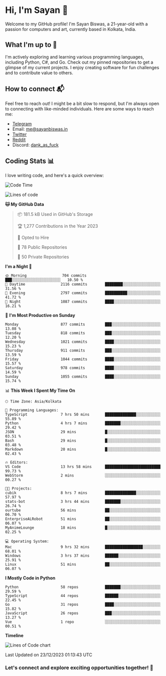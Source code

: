 # Hi, I'm Sayan 👋

Welcome to my GitHub profile! I'm Sayan Biswas, a 21-year-old with a passion for computers and art, currently based in Kolkata, India.

## What I'm up to 🚀

I'm actively exploring and learning various programming languages, including Python, C#, and Go. Check out my pinned repositories to get a glimpse of my current projects. I enjoy creating software for fun challenges and to contribute value to others.

## How to connect 📬

Feel free to reach out! I might be a bit slow to respond, but I'm always open to connecting with like-minded individuals. Here are some ways to reach me:

- [Telegram](https://t.me/dank_as_fuck)
- Email: [me@sayanbiswas.in](mailto:me@sayanbiswas.in)
- [Twitter](https://twitter.com/TheDankDel)
- [Reddit](https://www.reddit.com/user/dank_as_fuck_/)
- Discord: [dank_as_fuck](https://discordapp.com/users/506536929152466945)

## Coding Stats 📊

I love writing code, and here's a quick overview:

<!--START_SECTION:waka-->
![Code Time](http://img.shields.io/badge/Code%20Time-1%2C346%20hrs%2047%20mins-blue)

![Lines of code](https://img.shields.io/badge/From%20Hello%20World%20I%27ve%20Written-6.5%20million%20lines%20of%20code-blue)

**🐱 My GitHub Data** 

> 📦 181.5 kB Used in GitHub's Storage 
 > 
> 🏆 1,277 Contributions in the Year 2023
 > 
> 💼 Opted to Hire
 > 
> 📜 78 Public Repositories 
 > 
> 🔑 50 Private Repositories 
 > 
**I'm a Night 🦉** 

```text
🌞 Morning                704 commits         ███░░░░░░░░░░░░░░░░░░░░░░   10.50 % 
🌆 Daytime                2116 commits        ████████░░░░░░░░░░░░░░░░░   31.56 % 
🌃 Evening                2797 commits        ██████████░░░░░░░░░░░░░░░   41.72 % 
🌙 Night                  1087 commits        ████░░░░░░░░░░░░░░░░░░░░░   16.21 % 
```
📅 **I'm Most Productive on Sunday** 

```text
Monday                   877 commits         ███░░░░░░░░░░░░░░░░░░░░░░   13.08 % 
Tuesday                  818 commits         ███░░░░░░░░░░░░░░░░░░░░░░   12.20 % 
Wednesday                1021 commits        ████░░░░░░░░░░░░░░░░░░░░░   15.23 % 
Thursday                 911 commits         ███░░░░░░░░░░░░░░░░░░░░░░   13.59 % 
Friday                   1044 commits        ████░░░░░░░░░░░░░░░░░░░░░   15.57 % 
Saturday                 978 commits         ████░░░░░░░░░░░░░░░░░░░░░   14.59 % 
Sunday                   1055 commits        ████░░░░░░░░░░░░░░░░░░░░░   15.74 % 
```


📊 **This Week I Spent My Time On** 

```text
🕑︎ Time Zone: Asia/Kolkata

💬 Programming Languages: 
TypeScript               7 hrs 50 mins       ██████████████░░░░░░░░░░░   55.89 % 
Python                   4 hrs 7 mins        ███████░░░░░░░░░░░░░░░░░░   29.42 % 
JSON                     29 mins             █░░░░░░░░░░░░░░░░░░░░░░░░   03.51 % 
Bash                     29 mins             █░░░░░░░░░░░░░░░░░░░░░░░░   03.48 % 
Markdown                 20 mins             █░░░░░░░░░░░░░░░░░░░░░░░░   02.43 % 

🔥 Editors: 
VS Code                  13 hrs 58 mins      █████████████████████████   99.73 % 
WebStorm                 2 mins              ░░░░░░░░░░░░░░░░░░░░░░░░░   00.27 % 

🐱‍💻 Projects: 
cubik                    8 hrs 7 mins        ██████████████░░░░░░░░░░░   57.97 % 
stats-bot                3 hrs 44 mins       ███████░░░░░░░░░░░░░░░░░░   26.74 % 
ourtube                  56 mins             ██░░░░░░░░░░░░░░░░░░░░░░░   06.70 % 
EnterpriseALRobot        51 mins             ██░░░░░░░░░░░░░░░░░░░░░░░   06.07 % 
MyAnimeLounge            18 mins             █░░░░░░░░░░░░░░░░░░░░░░░░   02.25 % 

💻 Operating System: 
Mac                      9 hrs 32 mins       █████████████████░░░░░░░░   68.01 % 
Windows                  3 hrs 37 mins       ██████░░░░░░░░░░░░░░░░░░░   25.91 % 
Linux                    51 mins             ██░░░░░░░░░░░░░░░░░░░░░░░   06.07 % 
```

**I Mostly Code in Python** 

```text
Python                   58 repos            ███████░░░░░░░░░░░░░░░░░░   29.59 % 
TypeScript               44 repos            ██████░░░░░░░░░░░░░░░░░░░   22.45 % 
Go                       31 repos            ████░░░░░░░░░░░░░░░░░░░░░   15.82 % 
JavaScript               26 repos            ███░░░░░░░░░░░░░░░░░░░░░░   13.27 % 
Vue                      1 repo              ░░░░░░░░░░░░░░░░░░░░░░░░░   00.51 % 
```



**Timeline**

![Lines of Code chart](https://raw.githubusercontent.com/Dank-del/Dank-del/main/assets/bar_graph.png)


 Last Updated on 23/12/2023 01:13:43 UTC
<!--END_SECTION:waka-->

### Let's connect and explore exciting opportunities together! 🚀

